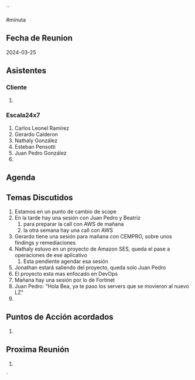 ``

#minuta
## Fecha de Reunion
2024-03-25

## Asistentes

### Cliente
1. 
### Escala24x7
1. Carlos Leonel Ramírez
2. Gerardo Calderon
3. Nathaly González
4. Esteban Pensotti
5. Juan Pedro González
6. 

## Agenda

## Temas Discutidos
1. Estamos en un punto de cambio de scope
2. En la tarde hay una sesión con Juan Pedro y Beatriz
	1. para preparar la call con AWS de mañana
	2. la otra semana hay una call con AWS
3. Gerardo tiene una sesión para mañana con CEMPRO, sobre unos findings y remediaciones
4. Nathaly estuvo en un proyecto de Amazon SES, queda el pase a operaciones de ese aplicativo
	1. Esta pendiente agendar esa sesión
5. Jonathan estará saliendo del proyecto, queda solo Juan Pedro
6. El proyecto esta mas enfocado en DevOps
7. Mañana hay una sesión por lo de Fortinet
8. Juan Pedro: "Hola Bea, ya te paso los servers que se movieron al nuevo LZ"
9. 

## Puntos de Acción acordados
1. 

## Proxima Reunión
1.  

`